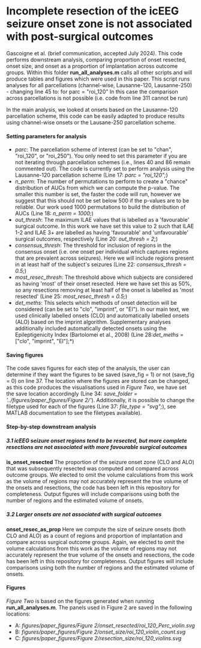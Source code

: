 # Incomplete resection of the icEEG seizure onset zone is not associated with post-surgical outcomes
Gascoigne et al. (brief communication, accepted July 2024).
This code performs downstream analysis, comparing proportion of onset resected, onset size, and onset as a proportion of implantation across outcome groups. 
Within this folder **run_all_analyses.m** calls all other scripts and will produce tables and figures which were used in this paper. This script runs analyses for all parcellations (channel-wise, Lausanne-120, Lausanne-250) - changing line 45 to:
  for parc = "roi_120"
In this case the comparison across parcellations is not possible (i.e. code from line 311 cannot be run)

In the main analysis, we looked at onsets based on the Lausanne-120 parcellation scheme, this code can be easily adapted to produce results using channel-wise onsets or the Lausane-250 parcellation scheme. 

#### Setting parameters for analysis
- *parc*: The parcellation scheme of interest (can be set to "chan", "roi_120", or "roi_250"). You only need to set this parameter if you are not iterating through parcellation schemes (i.e., lines 40 and 86 remain commented out). The code is currently set to perform analysis using the Lausanne-120 parcellation scheme (Line 17: *parc = "roi_120";*)
- *n_perm*: The number of permutations to perform to create a "chance" distribution of AUCs from which we can compute the p-value. The smaller this number is set, the faster the code will run, however we suggest that this should not be set below 500 if the p-values are to be reliable. Our work used 1000 permutations to build the distribution of AUCs (Line 18: *n_perm = 1000;*)
- *out_thresh*: The maximum ILAE values that is labelled as a 'favourable' surgical outcome. In this work we have set this value to 2 such that ILAE 1-2 and ILAE 3+ are labelled as having 'favourable' and 'unfavourable' surgical outcomes, respectively (Line 20: *out_thresh = 2;*)
- *consensus_thresh*: The threshold for inclusion of regions in the consensus onset (i.e. one onset per individual which captures regions that are prevalent across seizures). Here we will include regions present in at least half of the subject's seizures (Line 22: *consensus_thresh = 0.5;*)
- *most_resec_thresh*: The threshold above which subjects are considered as having 'most' of their onset resected. Here we have set this as 50%, so any resections removing at least half of the onset is labelled as 'most resected' (Line 25: *most_resec_thresh = 0.5;*)
- *det_meths*: This selects which methods of onset detection will be considered (can be set to "clo", "imprint", or "EI"). In our main text, we used clinically labelled onsets (CLO) and automatically labelled onsets (ALO) based on the imprint algorithm. Supplementary analyses additionally included automatically detected onsets using the Epileptigenicity Index (Bartolomei et al., 2008) (Line 28:*det_meths* = ["clo", "imprint", "EI"];*)

#### Saving figures
The code saves figures for each step of the analysis, the user can determine if they want the figures to be saved (save_fig = 1) or not (save_fig = 0) on line 37. 
The location where the figures are stored can be changed, as this code produces the visualisations used in *Figure Two*, we have set the save location accordingly (Line 34: *save_folder = '../figures/paper_figures/Figure 2/'*).
Additionally, it is possible to change the filetype used for each of the figures (Line 37: *file_type = "svg";*), see MATLAB documentation to see the filetypes available). 

#### Step-by-step downstream analysis
##### 3.1 icEEG seizure onset regions tend to be resected, but more complete resections are not associated with more favourable surgical outcomes
**is_onset_resected** The proportion of the seizure onset zone (CLO and ALO) that was subsequently resected was computed and compared across outcome groups.  We elected to omit the volume calculations from this work as the volume of regions may not accurately represent the true volume of the onsets and resections, the code has been left in this repository for completeness. Output figures will include comparisons using both the number of regions and the estimated volume of onsets.

##### 3.2 Larger onsets are not associated with surgical outcomes
**onset_resec_as_prop**
Here we compute the size of seizure onsets (both CLO and ALO) as a count of regions and proportion of implantation and compare across surgical outcome groups. Again, we elected to omit the volume calculations from this work as the volume of regions may not accurately represent the true volume of the onsets and resections, the code has been left in this repository for completeness. Output figures will include comparisons using both the number of regions and the estimated volume of onsets.

#### Figures
*Figure Two* is based on the figures generated when running **run_all_analyses.m**. The panels used in Figure 2 are saved in the following locations:
- A: *figures/paper_figures/Figure 2/onset_resected/roi_120_Perc_violin.svg*
- B: *figures/paper_figures/Figure 2/onset_size/roi_120_violin_count.svg*
- C: *figures/paper_figures/Figure 2/resection_size/roi_120_violins.svg*
